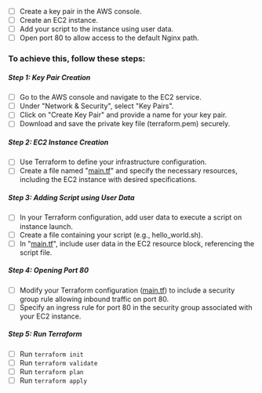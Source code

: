 - [ ] Create a key pair in the AWS console.
- [ ] Create an EC2 instance.
- [ ] Add your script to the instance using user data.
- [ ] Open port 80 to allow access to the default Nginx path.
### To achieve this, follow these steps:

##### Step 1: Key Pair Creation 
- [ ] Go to the AWS console and navigate to the EC2 service.
- [ ] Under "Network & Security", select "Key Pairs". 
- [ ] Click on "Create Key Pair" and provide a name for your key pair. 
- [ ] Download and save the private key file (terraform.pem) securely. 
##### Step 2: EC2 Instance Creation 
- [ ] Use Terraform to define your infrastructure configuration.
- [ ] Create a file named "[main.tf](https://main.tf/)" and specify the necessary resources, including the EC2 instance with desired specifications. 
##### Step 3: Adding Script using User Data 
- [ ] In your Terraform configuration, add user data to execute a script on instance launch. 
- [ ] Create a file containing your script (e.g., hello_world.sh).
- [ ] In "[main.tf](https://main.tf/)", include user data in the EC2 resource block, referencing the script file.
##### Step 4: Opening Port 80
- [ ] Modify your Terraform configuration ([main.tf](https://main.tf/)) to include a security group rule allowing inbound traffic on port 80. 
- [ ] Specify an ingress rule for port 80 in the security group associated with your EC2 instance.
#####  Step 5: Run Terraform

- [ ]  Run `terraform init` 
- [ ] Run ``` terraform validate ```
- [ ] Run ``` terraform plan ``` 
- [ ] Run `terraform apply` 